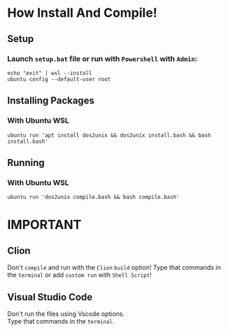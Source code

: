 # How Install And Compile!

## Setup
### Launch ``setup.bat`` file or run with `Powershell` with **`Admin`**:
```
echo "exit" | wsl --install
ubuntu config --default-user root
```

## Installing Packages
### With Ubuntu WSL
```
ubuntu run 'apt install dos2unix && dos2unix install.bash && bash install.bash'
```

## Running
### With Ubuntu WSL
```
ubuntu run 'dos2unix compile.bash && bash compile.bash'
```


# IMPORTANT

## Clion
Don't `compile` and run with the `Clion` `build` option!
Type that commands in the `terminal` or add `custom run` with `Shell Script`!
## Visual Studio Code
Don't run the files using Vscode options. \
Type that commands in the `terminal`.



